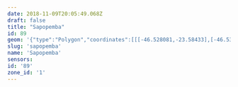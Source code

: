 ```yaml
---
date: 2018-11-09T20:05:49.068Z
draft: false
title: "Sapopemba"
id: 89
geom: '{"type":"Polygon","coordinates":[[[-46.528081,-23.58433],[-46.531279,-23.583362],[-46.531696,-23.583288],[-46.532004,-23.583323],[-46.533637,-23.584103],[-46.533871,-23.58412],[-46.53452,-23.583929],[-46.534589,-23.583976],[-46.533989,-23.584704],[-46.533421,-23.585861],[-46.53252,-23.587405],[-46.532369,-23.588005],[-46.536251,-23.596369],[-46.535587,-23.596908],[-46.53428,-23.597668],[-46.533379,-23.59805],[-46.533311,-23.59817],[-46.529302,-23.599438],[-46.528197,-23.599957],[-46.526446,-23.601191],[-46.525847,-23.601498],[-46.526702,-23.603192],[-46.526213,-23.603364],[-46.52546,-23.604063],[-46.525237,-23.604198],[-46.524899,-23.604187],[-46.523894,-23.603922],[-46.523702,-23.603993],[-46.523358,-23.604319],[-46.521862,-23.606313],[-46.522836,-23.607432],[-46.52356,-23.608759],[-46.524394,-23.609626],[-46.524642,-23.610102],[-46.524878,-23.610986],[-46.524733,-23.611402],[-46.524522,-23.611603],[-46.524146,-23.611767],[-46.523633,-23.612531],[-46.523024,-23.613195],[-46.522884,-23.61345],[-46.522804,-23.613833],[-46.522554,-23.613772],[-46.522174,-23.613777],[-46.521715,-23.613901],[-46.521428,-23.61409],[-46.521275,-23.61436],[-46.521165,-23.614791],[-46.521003,-23.615035],[-46.520785,-23.615199],[-46.520289,-23.6154],[-46.519676,-23.615472],[-46.519345,-23.615595],[-46.518367,-23.616139],[-46.518291,-23.61622],[-46.518188,-23.616663],[-46.518035,-23.616986],[-46.517774,-23.617367],[-46.517443,-23.617698],[-46.51713,-23.617843],[-46.516622,-23.617952],[-46.515803,-23.618357],[-46.515137,-23.618249],[-46.514786,-23.618296],[-46.513626,-23.618714],[-46.513332,-23.618882],[-46.51319,-23.619009],[-46.512583,-23.620056],[-46.51216,-23.620612],[-46.511769,-23.621415],[-46.511654,-23.62188],[-46.511508,-23.622038],[-46.511286,-23.622147],[-46.511009,-23.622096],[-46.510792,-23.622201],[-46.510115,-23.623249],[-46.509895,-23.623423],[-46.50921,-23.623726],[-46.508704,-23.624359],[-46.508295,-23.624689],[-46.508018,-23.624794],[-46.507733,-23.62512],[-46.50648,-23.625903],[-46.506054,-23.62593],[-46.505244,-23.625695],[-46.505082,-23.625599],[-46.504374,-23.625669],[-46.502758,-23.625435],[-46.502168,-23.625046],[-46.501302,-23.624657],[-46.500877,-23.624375],[-46.500446,-23.623986],[-46.500026,-23.62381],[-46.498715,-23.623798],[-46.498061,-23.62466],[-46.4977,-23.62487],[-46.497077,-23.624841],[-46.496398,-23.624528],[-46.495865,-23.62436],[-46.494779,-23.624652],[-46.494604,-23.624781],[-46.49438,-23.62511],[-46.494054,-23.625314],[-46.493211,-23.62542],[-46.493086,-23.625328],[-46.492907,-23.62493],[-46.49247,-23.624331],[-46.492192,-23.624289],[-46.491763,-23.624394],[-46.491259,-23.624428],[-46.490458,-23.624693],[-46.489872,-23.624682],[-46.489674,-23.624546],[-46.489634,-23.624321],[-46.489552,-23.624244],[-46.489226,-23.624112],[-46.488665,-23.623979],[-46.488231,-23.624079],[-46.487839,-23.624035],[-46.487518,-23.623613],[-46.487014,-23.623209],[-46.486858,-23.622936],[-46.486617,-23.622851],[-46.486036,-23.622876],[-46.485509,-23.622994],[-46.484958,-23.622937],[-46.48474,-23.623047],[-46.48451,-23.623801],[-46.484145,-23.623918],[-46.483907,-23.623916],[-46.483679,-23.622969],[-46.483663,-23.622469],[-46.483281,-23.621143],[-46.483465,-23.620344],[-46.483498,-23.618914],[-46.483726,-23.618285],[-46.483581,-23.617322],[-46.48424,-23.615998],[-46.484615,-23.615533],[-46.485208,-23.613482],[-46.485229,-23.61323],[-46.485933,-23.610602],[-46.485612,-23.61045],[-46.485144,-23.61038],[-46.484762,-23.610419],[-46.484293,-23.610606],[-46.484797,-23.608265],[-46.485738,-23.607162],[-46.486162,-23.606866],[-46.486469,-23.606774],[-46.48706,-23.606784],[-46.493133,-23.608178],[-46.495876,-23.609159],[-46.496437,-23.609488],[-46.498644,-23.610303],[-46.498768,-23.609567],[-46.497733,-23.608622],[-46.497518,-23.60834],[-46.497303,-23.607896],[-46.496475,-23.604612],[-46.496491,-23.603958],[-46.496872,-23.602963],[-46.496639,-23.60186],[-46.496279,-23.599252],[-46.496338,-23.599226],[-46.495818,-23.598235],[-46.49543,-23.597155],[-46.495229,-23.596209],[-46.495212,-23.59538],[-46.495665,-23.595395],[-46.496224,-23.595306],[-46.496536,-23.595444],[-46.496916,-23.595488],[-46.497092,-23.595896],[-46.497829,-23.596627],[-46.498046,-23.596724],[-46.498283,-23.596742],[-46.498813,-23.59699],[-46.500306,-23.59653],[-46.50055,-23.596934],[-46.502437,-23.596195],[-46.502912,-23.595255],[-46.505664,-23.594022],[-46.506828,-23.593577],[-46.506819,-23.589994],[-46.507406,-23.589739],[-46.50803,-23.589576],[-46.50929,-23.589367],[-46.509948,-23.589139],[-46.510326,-23.588902],[-46.512813,-23.586927],[-46.51341,-23.586716],[-46.514104,-23.586643],[-46.514663,-23.586718],[-46.515859,-23.587126],[-46.516259,-23.587149],[-46.516715,-23.587063],[-46.516943,-23.586962],[-46.518383,-23.585813],[-46.519811,-23.585264],[-46.521024,-23.584617],[-46.525461,-23.585073],[-46.526956,-23.585119],[-46.527095,-23.585082],[-46.528081,-23.58433]]]}'
slug: 'sapopemba'
name: 'Sapopemba'
sensors:
id: '89'
zone_id: '1'
---
```

		
